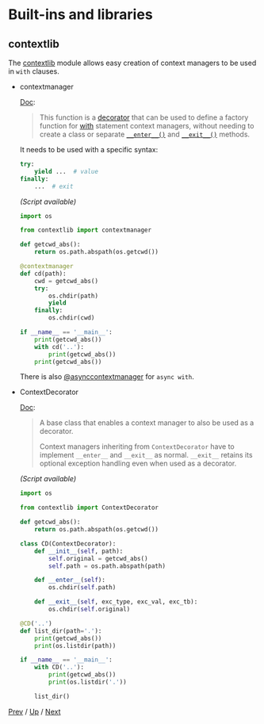 # Built-ins and libraries

## contextlib

The [contextlib](https://docs.python.org/3/library/contextlib.html) module
allows easy creation of context managers to be used in `with` clauses.

* contextmanager

    [Doc](https://docs.python.org/3/library/contextlib.html#contextlib.contextmanager):

    > This function is a [decorator](https://docs.python.org/3/glossary.html#term-decorator)
    > that can be used to define a factory function for
    > [with](https://docs.python.org/3/reference/compound_stmts.html#with)
    > statement context managers,
    > without needing to create a class or separate
    > [`__enter__()`](https://docs.python.org/3/reference/datamodel.html#object.__enter__) and
    > [`__exit__()`](https://docs.python.org/3/reference/datamodel.html#object.__exit__) methods.

    It needs to be used with a specific syntax:

    ```python
    try:
        yield ...  # value
    finally:
        ...  # exit
    ```

    _(Script available)_

    ```python
    import os

    from contextlib import contextmanager

    def getcwd_abs():
        return os.path.abspath(os.getcwd())

    @contextmanager
    def cd(path):
        cwd = getcwd_abs()
        try:
            os.chdir(path)
            yield
        finally:
            os.chdir(cwd)

    if __name__ == '__main__':
        print(getcwd_abs())
        with cd('..'):
            print(getcwd_abs())
        print(getcwd_abs())
    ```

    There is also [@asynccontextmanager](https://docs.python.org/3/library/contextlib.html#contextlib.asynccontextmanager) for `async with`.

* ContextDecorator

    [Doc](https://docs.python.org/3/library/contextlib.html#contextlib.ContextDecorator):

    > A base class that enables a context manager to also be used as a decorator.
    >
    > Context managers inheriting from `ContextDecorator` have to implement `__enter__` and `__exit__` as normal.
    > `__exit__` retains its optional exception handling even when used as a decorator.

    _(Script available)_

    ```python
    import os

    from contextlib import ContextDecorator

    def getcwd_abs():
        return os.path.abspath(os.getcwd())

    class CD(ContextDecorator):
        def __init__(self, path):
            self.original = getcwd_abs()
            self.path = os.path.abspath(path)

        def __enter__(self):
            os.chdir(self.path)

        def __exit__(self, exc_type, exc_val, exc_tb):
            os.chdir(self.original)

    @CD('..')
    def list_dir(path='.'):
        print(getcwd_abs())
        print(os.listdir(path))

    if __name__ == '__main__':
        with CD('..'):
            print(getcwd_abs())
            print(os.listdir('.'))

        list_dir()
    ```

[Prev](../3-functools/README.md) /
[Up](../README.md) /
[Next](../5-dataclass/README.md)
